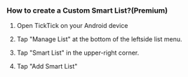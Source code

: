 ### How to create a Custom Smart List?(Premium)

1. Open TickTick on your Android device

2. Tap "Manage List" at the bottom of the leftside list menu.

3. Tap "Smart List" in the upper-right corner.

4. Tap "Add Smart List"